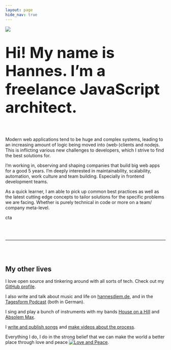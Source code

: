 ```yaml
---
layout: page
hide_nav: true
---
```


<img src="/assets/fresse2.jpg" style="float: left; max-width: 30%; padding: 0 5% 0 0" />

<h1 style="font-size: 3rem; line-height: 1.2">Hi! My name is Hannes. I’m a freelance JavaScript architect.</h1>

<br style="clear: both;" />

Modern web applications tend to be huge and complex systems, leading to an increasing amount of logic being moved into (web-)clients and nodejs. This is inflicting various new challenges to developers, which I strive to find the best solutions for.

I’m working in, observing and shaping companies that build big web apps for a good 5 years. I’m deeply interested in maintainability, scalability, automation, work culture and team building. Especially in frontend development teams. 

As a quick learner, I am able to pick up common best practices as well as the latest cutting edge concepts to tailor solutions for the specific problems we are facing. Whether is purely technical in code or more on a team/ company meta-level.

cta

<br />
<br />

---

<br />
<br />

## My other lives

I love open source and tinkering around with all sorts of tech. Check out my [GitHub profile](https://github.com/Xiphe).

I also write and talk about music and life on [hannesdiem.de](http://hannesdiem.de), and in the [Tagesform Podcast](https://itunes.apple.com/de/podcast/tagesform-uber-die-musik-das/id1109789077) (both in German).

I sing and play a bunch of instruments with my bands [House on a Hill](http://houseonahill.de/) and [Absolem Max](https://www.absolem-max.com/).

I [write and publish songs](https://open.spotify.com/artist/2eaXfpAkFuTlmu5IsLhxMl) and [make videos about the process](https://www.youtube.com/channel/UCONYaNqDnjsfxIjkWgd_f8w).

Everything I do, I do in the strong belief that we can make the world a better place through love and peace [![Love and Peace](http://love-and-peace.github.io/love-and-peace/badges/base/v1.0.svg)](https://github.com/love-and-peace/love-and-peace/blob/master/versions/base/v1.0/en.md).
